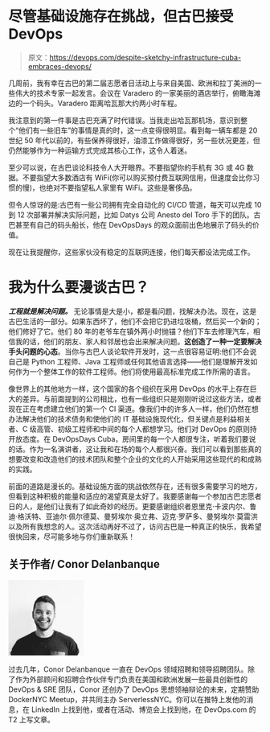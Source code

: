 # 尽管基础设施存在挑战，但古巴接受 DevOps

> 原文：<https://devops.com/despite-sketchy-infrastructure-cuba-embraces-devops/>

几周前，我有幸在古巴的第二届志愿者日活动上与来自美国、欧洲和拉丁美洲的一些伟大的技术专家一起发言。会议在 Varadero 的一家美丽的酒店举行，俯瞰海滩边的一个码头。Varadero 距离哈瓦那大约两小时车程。

我注意到的第一件事是古巴充满了时代错误。当我走出哈瓦那机场，意识到整个“他们有一些旧车”的事情是真的时，这一点变得很明显。看到每一辆车都是 20 世纪 50 年代以前的，有些保养得很好，油漆工作做得很好，另一些状况更差，但仍然能够作为一种运输方式完成其核心工作，这令人着迷。

至少可以说，在古巴谈论科技令人大开眼界。不要指望你的手机有 3G 或 4G 数据。不要指望大多数酒店有 WiFi(你可以购买预付费互联网信用，但速度会比你习惯的慢)，也绝对不要指望私人家里有 WiFi。这些是奢侈品。

但令人惊讶的是:古巴有一些公司拥有完全自动化的 CI/CD 管道，每天可以完成 10 到 12 次部署并解决实际问题，比如 Datys 公司 Anesto del Toro 手下的团队。古巴甚至有自己的码头船长，他在 DevOpsDays 的观众面前出色地展示了码头的价值。

现在让我提醒你，这些家伙没有稳定的互联网连接，他们每天都设法完成工作。

# 我为什么要漫谈古巴？

***工程就是解决问题。*** 无论事情是大是小，都是看问题，找解决办法。现在，这是古巴生活的一部分。如果东西坏了，他们不会把它扔进垃圾桶，然后买一个新的；他们修好了它。他们 80 年的老爷车在镇外两小时抛锚？他们下车去修理汽车，相信我的话，他们的朋友、家人和邻居也会出来解决问题。**这创造了一种一定要解决手头问题的心态**。当你与古巴人谈论软件开发时，这一点很容易证明:他们不会说自己是 Python 工程师、Java 工程师或任何其他语言选择——他们是理解开发如何作为一个整体工作的软件工程师。他们将使用最高标准完成工作所需的语言。

像世界上的其他地方一样，这个国家的各个组织在采用 DevOps 的水平上存在巨大的差异。与前面提到的公司相比，也有一些组织只是刚刚听说过这些方法，或者现在正在考虑建立他们的第一个 CI 渠道。像我们中的许多人一样，他们仍然在想办法解决他们的技术债务和使他们的 IT 基础设施现代化，但关键点是利益相关者、C 级高管、初级工程师和中间的每个人都想学习。他们对 DevOps 的原则持开放态度。在 DevOpsDays Cuba，房间里的每一个人都很专注，听着我们要说的话。作为一名演讲者，这让我和在场的每个人都很兴奋。我们可以看到那些真的想要改变和改造他们的技术团队和整个企业的文化的人开始采用这些现代的和成熟的实践。

前面的道路是漫长的。基础设施方面的挑战依然存在，还有很多需要学习的地方，但看到这种积极的能量和适应的渴望真是太好了。我要感谢每一个参加古巴志愿者日的人，是他们让我有了如此奇妙的经历。更要感谢组织者恩里克·卡波内尔、鲁迪·格沃特、亚迪尔·佩尔德莫、曼努埃尔·奥立弗、迈克·罗萨多、曼努埃尔·莫雷洪以及所有我想念的人。这次活动再好不过了，访问古巴是一种真正的快乐，我希望很快回来，尽可能多地与你们重新联系！

## 关于作者/ Conor Delanbanque

![conordelanbanque](img/1847cb21da08afc6ff3f81c351b391fc.png)

过去几年，Conor Delanbanque 一直在 DevOps 领域招聘和领导招聘团队。除了作为外部顾问和招聘合作伙伴专门负责在美国和欧洲发展一些最具创新性的 DevOps & SRE 团队，Conor 还创办了 DevOps 思想领袖辩论的未来，定期赞助 DockerNYC Meetup，并共同主办 ServerlessNYC。你可以在推特上发他的消息，在 LinkedIn 上找到他，或者在活动、博览会上找到他，在 DevOps.com 的 T2 上写文章。